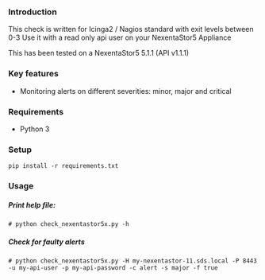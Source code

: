 ### Introduction
This check is written for Icinga2 / Nagios standard with exit levels between 0-3
Use it with a read only api user on your NexentaStor5 Appliance

This has been tested on a NexentaStor5 5.1.1 (API v1.1.1)

### Key features
* Monitoring alerts on different severities: minor, major and critical

### Requirements
* Python 3

### Setup
```
pip install -r requirements.txt
```

### Usage
##### Print help file:
```
# python check_nexentastor5x.py -h
```

##### Check for faulty alerts
```
# python check_nexentastor5x.py -H my-nexentastor-11.sds.local -P 8443 -u my-api-user -p my-api-password -c alert -s major -f true
```
